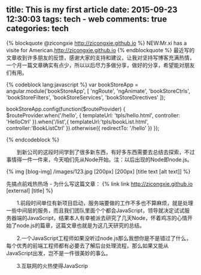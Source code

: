 title: This is my first article
date: 2015-09-23 12:30:03
tags: tech - web
comments: true
categories: tech
---
{% blockquote @zicongxie http://zicongxie.github.io %}
NEW:Mr.xi has a visite for American.http://zicongxie.github.io
{% endblockquote %}
最近写的文章收到许多朋友的反馈，感谢大家的支持和建议，让我对坚持写博客充满热情，一个月一篇文章确实有点少，所以以后尽力多做分享，做好的分享，希望能对朋友们有用。

{% codeblock lang:javascript %}
var bookStoreApp = angular.module('bookStoreApp', [
    'ngRoute', 'ngAnimate', 'bookStoreCtrls', 'bookStoreFilters',
    'bookStoreServices', 'bookStoreDirectives'
]);

bookStoreApp.config(function($routeProvider) {
    $routeProvider.when('/hello', {
        templateUrl: 'tpls/hello.html',
        controller: 'HelloCtrl'
    }).when('/list',{
    	templateUrl:'tpls/bookList.html',
    	controller:'BookListCtrl'
    }).otherwise({
        redirectTo: '/hello'
    })
});

{% endcodeblock %}

　　到新公司的这段时间学到了很多新东西，有好多东西需要去总结去探索，不过事情得一件一件来，今天咱们先从Node开始。注：以后出现的Node即node.js。

{% img [blog-img] /images/123.jpg [200px] [200px] [title text [alt text]] %}

先搞点前戏热热场 - 为什么写这篇文章：
{% link link http://zicongxie.github.io [external] [title] %}

　　1.前段时间单位有新项目启动，服务端要做的工作不多也不算麻烦，就是处理一些中间层的服务，而且我们团队里面个个都会JavaScript，领导就决定试试服务器端的JavaScript，结果本人有幸被派去研究了几天Node，怀着鸡冻的心情开始了node.js的篇章，这篇文章也就是为这几天研究的总结。

　　2.一个JavaScript工程师如果没听过node.js那么我想你是不是错过了什么，每个优秀的前端工程师都有必要去了解后台处理流程，那么如果又能从JavaScript出发，岂不是一件很美妙的事么。

　　3.互联网的火热使得JavaScrip

